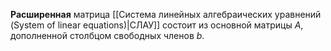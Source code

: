 **Расширенная** матрица [[Система линейных алгебраических уравнений (System of linear equations)|СЛАУ]] состоит из основной матрицы $A$, дополненной столбцом свободных членов $b$.